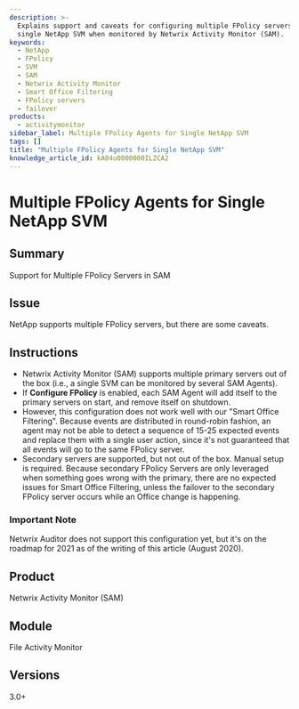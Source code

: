 ```yaml
---
description: >-
  Explains support and caveats for configuring multiple FPolicy servers with a
  single NetApp SVM when monitored by Netwrix Activity Monitor (SAM).
keywords:
  - NetApp
  - FPolicy
  - SVM
  - SAM
  - Netwrix Activity Monitor
  - Smart Office Filtering
  - FPolicy servers
  - failover
products:
  - activitymonitor
sidebar_label: Multiple FPolicy Agents for Single NetApp SVM
tags: []
title: "Multiple FPolicy Agents for Single NetApp SVM"
knowledge_article_id: kA04u0000000ILZCA2
---
```


# Multiple FPolicy Agents for Single NetApp SVM

## Summary
Support for Multiple FPolicy Servers in SAM

## Issue
NetApp supports multiple FPolicy servers, but there are some caveats.

## Instructions
- Netwrix Activity Monitor (SAM) supports multiple primary servers out of the box (i.e., a single SVM can be monitored by several SAM Agents).
- If **Configure FPolicy** is enabled, each SAM Agent will add itself to the primary servers on start, and remove itself on shutdown.
- However, this configuration does not work well with our "Smart Office Filtering". Because events are distributed in round-robin fashion, an agent may not be able to detect a sequence of 15-25 expected events and replace them with a single user action, since it's not guaranteed that all events will go to the same FPolicy server.
- Secondary servers are supported, but not out of the box. Manual setup is required. Because secondary FPolicy Servers are only leveraged when something goes wrong with the primary, there are no expected issues for Smart Office Filtering, unless the failover to the secondary FPolicy server occurs while an Office change is happening.

### Important Note
Netwrix Auditor does not support this configuration yet, but it's on the roadmap for 2021 as of the writing of this article (August 2020).

## Product
Netwrix Activity Monitor (SAM)

## Module
File Activity Monitor

## Versions
3.0+

